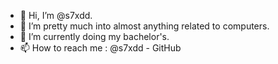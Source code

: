 - 👋 Hi, I’m @s7xdd. 
- 👀 I’m pretty much into almost anything related to computers. 
- 🌱 I’m currently doing my bachelor's. 
- 📫 How to reach me : @s7xdd - GitHub 

<!---
s7xdd/s7xdd is a ✨ special ✨ repository because its `README.md` (this file) appears on your GitHub profile.
You can click the Preview link to take a look at your changes.
--->
